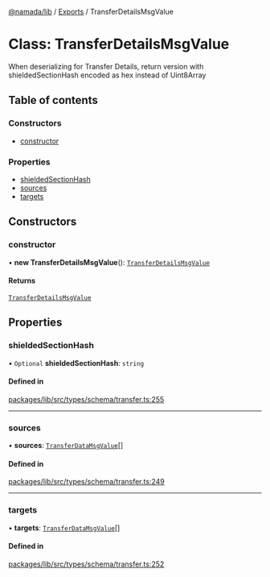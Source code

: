 [@namada/lib](../README.md) / [Exports](../modules.md) / TransferDetailsMsgValue

# Class: TransferDetailsMsgValue

When deserializing for Transfer Details, return version with
shieldedSectionHash encoded as hex instead of Uint8Array

## Table of contents

### Constructors

- [constructor](TransferDetailsMsgValue.md#constructor)

### Properties

- [shieldedSectionHash](TransferDetailsMsgValue.md#shieldedsectionhash)
- [sources](TransferDetailsMsgValue.md#sources)
- [targets](TransferDetailsMsgValue.md#targets)

## Constructors

### constructor

• **new TransferDetailsMsgValue**(): [`TransferDetailsMsgValue`](TransferDetailsMsgValue.md)

#### Returns

[`TransferDetailsMsgValue`](TransferDetailsMsgValue.md)

## Properties

### shieldedSectionHash

• `Optional` **shieldedSectionHash**: `string`

#### Defined in

[packages/lib/src/types/schema/transfer.ts:255](https://github.com/anoma/namada-sdkjs/blob/edf30efe7e90e48022c5a06b224e44eb58087392/packages/lib/src/types/schema/transfer.ts#L255)

___

### sources

• **sources**: [`TransferDataMsgValue`](TransferDataMsgValue.md)[]

#### Defined in

[packages/lib/src/types/schema/transfer.ts:249](https://github.com/anoma/namada-sdkjs/blob/edf30efe7e90e48022c5a06b224e44eb58087392/packages/lib/src/types/schema/transfer.ts#L249)

___

### targets

• **targets**: [`TransferDataMsgValue`](TransferDataMsgValue.md)[]

#### Defined in

[packages/lib/src/types/schema/transfer.ts:252](https://github.com/anoma/namada-sdkjs/blob/edf30efe7e90e48022c5a06b224e44eb58087392/packages/lib/src/types/schema/transfer.ts#L252)
